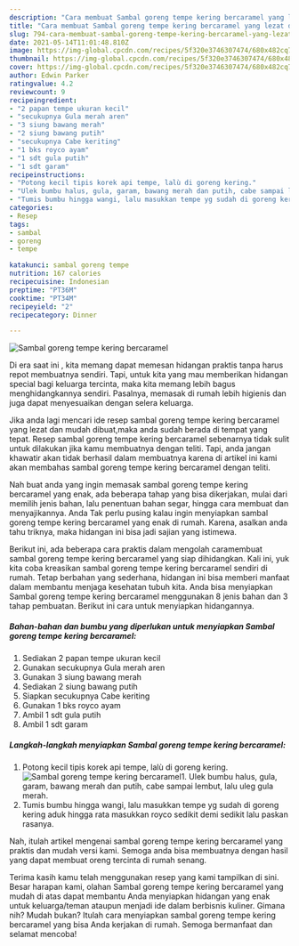 ```yaml
---
description: "Cara membuat Sambal goreng tempe kering bercaramel yang lezat dan Mudah Dibuat"
title: "Cara membuat Sambal goreng tempe kering bercaramel yang lezat dan Mudah Dibuat"
slug: 794-cara-membuat-sambal-goreng-tempe-kering-bercaramel-yang-lezat-dan-mudah-dibuat
date: 2021-05-14T11:01:48.810Z
image: https://img-global.cpcdn.com/recipes/5f320e3746307474/680x482cq70/sambal-goreng-tempe-kering-bercaramel-foto-resep-utama.jpg
thumbnail: https://img-global.cpcdn.com/recipes/5f320e3746307474/680x482cq70/sambal-goreng-tempe-kering-bercaramel-foto-resep-utama.jpg
cover: https://img-global.cpcdn.com/recipes/5f320e3746307474/680x482cq70/sambal-goreng-tempe-kering-bercaramel-foto-resep-utama.jpg
author: Edwin Parker
ratingvalue: 4.2
reviewcount: 9
recipeingredient:
- "2 papan tempe ukuran kecil"
- "secukupnya Gula merah aren"
- "3 siung bawang merah"
- "2 siung bawang putih"
- "secukupnya Cabe keriting"
- "1 bks royco ayam"
- "1 sdt gula putih"
- "1 sdt garam"
recipeinstructions:
- "Potong kecil tipis korek api tempe, lalù di goreng kering."
- "Ulek bumbu halus, gula, garam, bawang merah dan putih, cabe sampai lembut, lalu uleg gula merah."
- "Tumis bumbu hingga wangi, lalu masukkan tempe yg sudah di goreng kering aduk hingga rata masukkan royco sedikit demi sedikit lalu paskan rasanya."
categories:
- Resep
tags:
- sambal
- goreng
- tempe

katakunci: sambal goreng tempe 
nutrition: 167 calories
recipecuisine: Indonesian
preptime: "PT36M"
cooktime: "PT34M"
recipeyield: "2"
recipecategory: Dinner

---
```



![Sambal goreng tempe kering bercaramel](https://img-global.cpcdn.com/recipes/5f320e3746307474/680x482cq70/sambal-goreng-tempe-kering-bercaramel-foto-resep-utama.jpg)

Di era  saat ini , kita memang dapat memesan hidangan praktis tanpa harus repot membuatnya sendiri. Tapi, untuk kita yang mau memberikan hidangan special bagi keluarga tercinta, maka kita memang lebih bagus menghidangkannya sendiri. Pasalnya, memasak di rumah lebih higienis dan juga dapat menyesuaikan dengan selera keluarga.

Jika anda lagi mencari ide resep sambal goreng tempe kering bercaramel yang lezat dan mudah dibuat,maka anda sudah berada di tempat yang tepat. Resep sambal goreng tempe kering bercaramel  sebenarnya tidak sulit untuk dilakukan jika kamu membuatnya dengan teliti. Tapi, anda jangan khawatir akan tidak berhasil dalam membuatnya 
karena di artikel ini kami akan membahas sambal goreng tempe kering bercaramel dengan teliti.  



Nah buat anda yang ingin memasak sambal goreng tempe kering bercaramel yang enak, ada beberapa tahap yang bisa dikerjakan, mulai dari memilih jenis bahan, lalu penentuan bahan segar, hingga cara membuat dan menyajikannya. Anda Tak perlu pusing kalau ingin menyiapkan sambal goreng tempe kering bercaramel yang enak di rumah. Karena, asalkan anda  tahu triknya, maka hidangan ini bisa jadi sajian yang istimewa.

Berikut ini, ada beberapa cara praktis  dalam mengolah caramembuat sambal goreng tempe kering bercaramel yang siap dihidangkan. Kali ini, yuk kita coba kreasikan sambal goreng tempe kering bercaramel sendiri di rumah. Tetap berbahan yang sederhana, hidangan ini bisa memberi manfaat dalam membantu menjaga kesehatan tubuh kita. Anda bisa menyiapkan Sambal goreng tempe kering bercaramel menggunakan 8 jenis bahan dan 3 tahap pembuatan. Berikut ini cara untuk menyiapkan hidangannya.

<!--inarticleads1-->

##### Bahan-bahan dan bumbu yang diperlukan untuk menyiapkan Sambal goreng tempe kering bercaramel:

1. Sediakan 2 papan tempe ukuran kecil
1. Gunakan secukupnya Gula merah aren
1. Gunakan 3 siung bawang merah
1. Sediakan 2 siung bawang putih
1. Siapkan secukupnya Cabe keriting
1. Gunakan 1 bks royco ayam
1. Ambil 1 sdt gula putih
1. Ambil 1 sdt garam




<!--inarticleads2-->

##### Langkah-langkah menyiapkan Sambal goreng tempe kering bercaramel:

1. Potong kecil tipis korek api tempe, lalù di goreng kering.
<img src="https://img-global.cpcdn.com/steps/15f4ebbb3da6f126/160x128cq70/sambal-goreng-tempe-kering-bercaramel-langkah-memasak-1-foto.jpg" alt="Sambal goreng tempe kering bercaramel">1. Ulek bumbu halus, gula, garam, bawang merah dan putih, cabe sampai lembut, lalu uleg gula merah.
1. Tumis bumbu hingga wangi, lalu masukkan tempe yg sudah di goreng kering aduk hingga rata masukkan royco sedikit demi sedikit lalu paskan rasanya.




Nah, itulah artikel mengenai  sambal goreng tempe kering bercaramel  yang praktis dan mudah versi kami. Semoga anda bisa membuatnya dengan hasil yang dapat membuat oreng tercinta di rumah senang. 

Terima kasih kamu telah menggunakan resep yang kami tampilkan di sini. Besar harapan kami, olahan  Sambal goreng tempe kering bercaramel yang mudah di atas dapat membantu Anda menyiapkan hidangan yang enak untuk keluarga/teman ataupun menjadi ide dalam berbisnis kuliner. Gimana nih? Mudah bukan? Itulah cara menyiapkan sambal goreng tempe kering bercaramel yang bisa Anda kerjakan di rumah. Semoga bermanfaat dan selamat mencoba!

